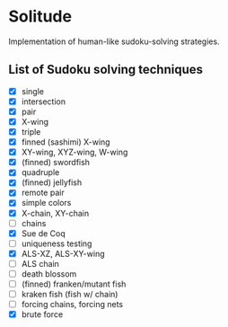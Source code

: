 # Solitude

Implementation of human-like sudoku-solving strategies.

## List of Sudoku solving techniques

- [x] single
- [x] intersection
- [x] pair
- [x] X-wing
- [x] triple
- [x] finned (sashimi) X-wing
- [x] XY-wing, XYZ-wing, W-wing
- [x] (finned) swordfish
- [x] quadruple
- [x] (finned) jellyfish
- [x] remote pair
- [x] simple colors
- [x] X-chain, XY-chain
- [ ] chains
- [x] Sue de Coq
- [ ] uniqueness testing
- [x] ALS-XZ, ALS-XY-wing
- [ ] ALS chain
- [ ] death blossom
- [ ] (finned) franken/mutant fish
- [ ] kraken fish (fish w/ chain)
- [ ] forcing chains, forcing nets
- [x] brute force
